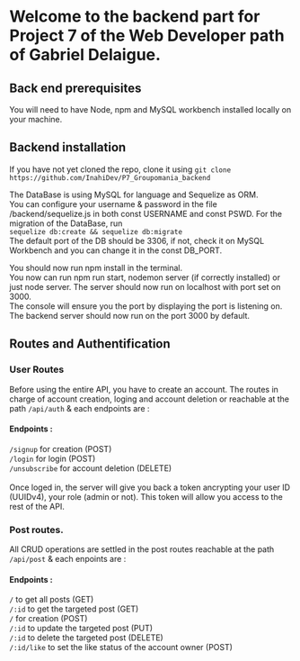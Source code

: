 # Welcome to the backend part for Project 7 of the Web Developer path of Gabriel Delaigue.

## Back end prerequisites

You will need to have Node, npm and MySQL workbench installed locally on your machine.

## Backend installation

If you have not yet cloned the repo, clone it using 
``` git clone https://github.com/InahiDev/P7_Groupomania_backend ```

The DataBase is using MySQL for language and Sequelize as ORM.</br>
You can configure your username & password in the file /backend/sequelize.js in both const USERNAME and const PSWD.
For the migration of the DataBase, run</br>
``` sequelize db:create && sequelize db:migrate ```</br>
The default port of the DB should be 3306, if not, check it on MySQL Workbench and you can change it in the const DB_PORT.

You should now run npm install in the terminal.</br>
You now can run npm run start, nodemon server (if correctly installed) or just node server. The server should now run on localhost with port set on 3000.</br>
The console will ensure you the port by displaying the port is listening on. The backend server should now run on the port 3000 by default.

## Routes and Authentification

### User Routes

Before using the entire API, you have to create an account. The routes in charge of account creation, loging and account deletion or reachable at the path ```/api/auth``` & each endpoints are :</br>

#### Endpoints :
```/signup``` for creation (POST)</br>
```/login``` for login (POST)</br>
```/unsubscribe``` for account deletion (DELETE)</br>
</br>
Once loged in, the server will give you back a token ancrypting your user ID (UUIDv4), your role (admin or not). This token will allow you access to the rest of the API.</br>

### Post routes.

All CRUD operations are settled in the post routes reachable at the path ```/api/post``` & each enpoints are :</br>

#### Endpoints :

```/``` to get all posts (GET)</br>
```/:id``` to get the targeted post (GET)</br>
```/``` for creation (POST)</br>
```/:id``` to update the targeted post (PUT)</br>
```/:id``` to delete the targeted post (DELETE)</br>
```/:id/like``` to set the like status of the account owner (POST)</br>